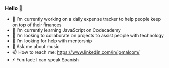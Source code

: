 ### Hello 👋

- 🔭 I’m currently working on a daily expense tracker to help people keep on top of their finances 
- 🌱 I’m currently learning JavaScript on Codecademy
- 👯 I’m looking to collaborate on projects to assist people with technology
- 🤔 I’m looking for help with mentorship
- 💬 Ask me about music
- 📫 How to reach me: https://www.linkedin.com/in/jomalcom/
- ⚡ Fun fact: I can speak Spanish 

